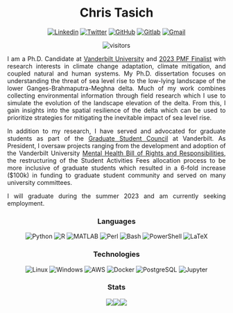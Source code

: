 <div id="header" align="center">

# Chris Tasich

[![Linkedin](https://img.shields.io/badge/christasich-0071ae?style=flat&logo=Linkedin&logoColor=white&link=https://www.linkedin.com/in/christasich/)](https://www.linkedin.com/in/christasich/)
[![Twitter](https://img.shields.io/badge/@ctasich-009ae9?style=flat&labelColor=1ca0f1&logo=twitter&logoColor=white&link=https://twitter.com/ctasich)](https://twitter.com/ctasich)
[![GitHub](https://img.shields.io/badge/christasich-161b22?style=flat&logo=github&logoColor=white)](https://github.com/christasich)
[![Gitlab](https://img.shields.io/badge/chris-333238?style=flat&logo=gitlab)](https://gitlab.jgilligan.org/chris)
[![Gmail](https://img.shields.io/badge/chris.tasich-white?style=flat&logo=Gmail&logoColor=ea4335&link=mailto:chris.tasich@gmail.com)](mailto:chris.tasich@gmail.com)

![visitors](https://visitor-badge.glitch.me/badge?page_id=christasich.christasich)

<div align="justify">

I am a Ph.D. Candidate at [Vanderbilt University](https://www.vanderbilt.edu/) and [2023 PMF Finalist](https://www.opm.gov/news/releases/2023/02/release-us-office-of-personnel-management-announces-finalists-for-class-of-2023-presidential-management-fellows/) with research interests in climate change adaptation, climate mitigation, and coupled natural and human systems. My Ph.D. dissertation focuses on understanding the threat of sea level rise to the low-lying landscape of the lower Ganges-Brahmaputra-Meghna delta. Much of my work combines collecting environmental information through field research which I use to simulate the evolution of the landscape elevation of the delta. From this, I gain insights into the spatial resilience of the delta which can be used to prioritize strategies for mitigating the inevitable impact of sea level rise.

In addition to my research, I have served and advocated for graduate students as part of the [Graduate Student Council](https://studentorg.vanderbilt.edu/gsc/) at Vanderbilt. As President, I oversaw projects ranging from the development and adoption of the Vanderbilt University [Mental Health Bill of Rights and Responsibilities](https://gradschool.vanderbilt.edu/students/current/mhborr.php), the restructuring of the Student Activities Fees allocation process to be more inclusive of graduate students which resulted in a 6-fold increase ($100k) in funding to graduate student community and served on many university committees.

I will graduate during the summer 2023 and am currently seeking employment.

</div>

### Languages

![Python](https://img.shields.io/badge/-Python-000?logo=Python&style=flat)
![R](https://img.shields.io/badge/-R-000?logo=R&style=flat)
![MATLAB](https://img.shields.io/badge/-MATLAB-000?logo=MATLAB&style=flat)
![Perl](https://img.shields.io/badge/-Perl-000?logo=Perl&style=flat)
![Bash](https://img.shields.io/badge/-Bash-000?logo=gnu-bash&style=flat)
![PowerShell](https://img.shields.io/badge/-PowerShell-000?logo=PowerShell&style=flat)
![LaTeX](https://img.shields.io/badge/-LaTeX-000?logo=LaTeX&style=flat)

### Technologies

![Linux](https://img.shields.io/badge/-Linux-000?&logo=Linux&style=flat)
![Windows](https://img.shields.io/badge/-Windows-000?&logo=Windows&style=flat)
![AWS](https://img.shields.io/badge/-AWS-000?&logo=Amazon-AWS&logoColor=F90&style=flat)
![Docker](https://img.shields.io/badge/-Docker-000?&logo=Docker&style=flat)
![PostgreSQL](https://img.shields.io/badge/-PostgreSQL-000?logo=postgresql&style=flat)
![Jupyter](https://img.shields.io/badge/-Jupyter-000?logo=Jupyter&style=flat)

### Stats

<table>
  <tr>
    <img align=center valign=top src="https://github-readme-stats.vercel.app/api?username=christasich&show_icons=true&theme=transparent&hide_border=true"/>
    <img align=center valign=top src="https://github-readme-stats.vercel.app/api/top-langs/?username=christasich&theme=transparent&hide_border=true&layout=compact&hide=jupyter%20notebook,tex&exclude_repo=bng_arsenic"/>
    <img align=center valign=top src="https://github-readme-stats.vercel.app/api/wakatime?username=christasich&theme=transparent&hide_border=true&custom_title=Activity&layout=compact"/>
  </tr>
</table>
